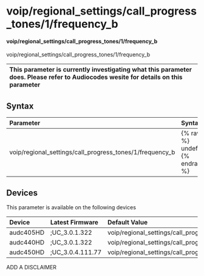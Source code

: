 ﻿---
description: voip/regional_settings/call_progress_tones/1/frequency_b
search: false
---

# voip/regional_settings/call_progress_tones/1/frequency_b

#### voip/regional_settings/call_progress_tones/1/frequency_b

voip/regional_settings/call_progress_tones/1/frequency_b


| This parameter is currently investigating what this parameter does. Please refer to Audiocodes wesite for details on this parameter | 
| :--- |

## Syntax
| Parameter | Syntax |
| :--- | :--- |
|voip/regional_settings/call_progress_tones/1/frequency_b | {% raw %} undefined {% endraw %}|

## Devices
This parameter is available on the following devices

| Device | Latest Firmware | Default Value |
|:---|:---|:---|
| audc405HD | ;UC_3.0.1.322 | voip/regional_settings/call_progress_tones/1/frequency_b=480 
| audc440HD | ;UC_3.0.1.322 | voip/regional_settings/call_progress_tones/1/frequency_b=480 
| audc450HD | ;UC_3.0.4.111.77 | voip/regional_settings/call_progress_tones/1/frequency_b=480 

ADD A DISCLAIMER

